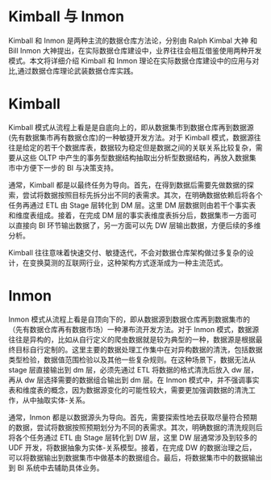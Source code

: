 # Kimball 与 Inmon

Kimball 和 Inmon 是两种主流的数据仓库方法论，分别由 Ralph Kimbal 大神 和 Bill Inmon 大神提出，在实际数据仓库建设中，业界往往会相互借鉴使用两种开发模式。本文将详细介绍 Kimball 和 Inmon 理论在实际数据仓库建设中的应用与对比,通过数据仓库理论武装数据仓库实践。

# Kimball

Kimball 模式从流程上看是是自底向上的，即从数据集市到数据仓库再到数据源(先有数据集市再有数据仓库)的一种敏捷开发方法。对于 Kimball 模式，数据源往往是给定的若干个数据库表，数据较为稳定但是数据之间的关联关系比较复杂，需要从这些 OLTP 中产生的事务型数据结构抽取出分析型数据结构，再放入数据集市中方便下一步的 BI 与决策支持。

通常，Kimball 都是以最终任务为导向。首先，在得到数据后需要先做数据的探索，尝试将数据按照目标先拆分出不同的表需求。其次，在明确数据依赖后将各个任务再通过 ETL 由 Stage 层转化到 DM 层。这里 DM 层数据则由若干个事实表和维度表组成。接着，在完成 DM 层的事实表维度表拆分后，数据集市一方面可以直接向 BI 环节输出数据了，另一方面可以先 DW 层输出数据，方便后续的多维分析。

Kimball 往往意味着快速交付、敏捷迭代，不会对数据仓库架构做过多复杂的设计，在变换莫测的互联网行业，这种架构方式逐渐成为一种主流范式。

# Inmon

Inmon 模式从流程上看是自顶向下的，即从数据源到数据仓库再到数据集市的（先有数据仓库再有数据市场）一种瀑布流开发方法。对于 Inmon 模式，数据源往往是异构的，比如从自行定义的爬虫数据就是较为典型的一种，数据源是根据最终目标自行定制的。这里主要的数据处理工作集中在对异构数据的清洗，包括数据类型检验，数据值范围检验以及其他一些复杂规则。在这种场景下，数据无法从 stage 层直接输出到 dm 层，必须先通过 ETL 将数据的格式清洗后放入 dw 层，再从 dw 层选择需要的数据组合输出到 dm 层。在 Inmon 模式中，并不强调事实表和维度表的概念，因为数据源变化的可能性较大，需要更加强调数据的清洗工作，从中抽取实体-关系。

通常，Inmon 都是以数据源头为导向。首先，需要探索性地去获取尽量符合预期的数据，尝试将数据按照预期划分为不同的表需求。其次，明确数据的清洗规则后将各个任务通过 ETL 由 Stage 层转化到 DW 层，这里 DW 层通常涉及到较多的 UDF 开发，将数据抽象为实体-关系模型。接着，在完成 DW 的数据治理之后，可以将数据输出到数据集市中做基本的数据组合。最后，将数据集市中的数据输出到 BI 系统中去辅助具体业务。
